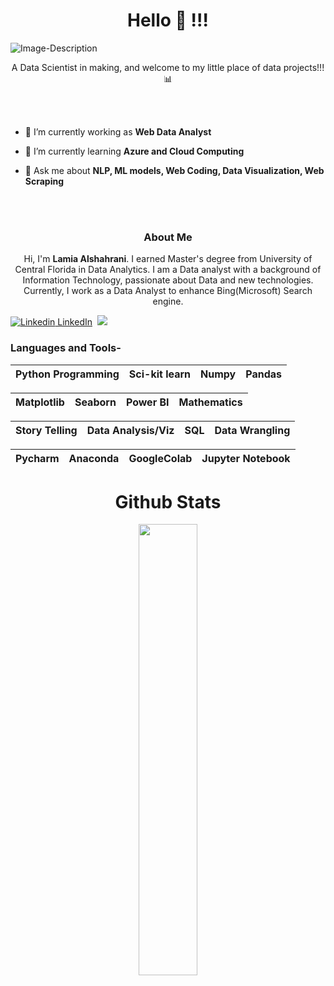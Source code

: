 <h1 align="center">Hello 👋 !!!</h1>

<p align="center">

![Image-Description](https://i.pinimg.com/originals/92/a4/6b/92a46b0686ee6bd468c57364d1128bfc.gif)

<p align = "center">
  A  Data Scientist in making, and welcome to my little place of data projects!!! 📊
</p> 



<br></br>

- 🔭 I’m currently working as **Web Data Analyst**

- 🌱 I’m currently learning **Azure and Cloud Computing**

- 💬 Ask me about **NLP, ML models, Web Coding, Data Visualization, Web Scraping**




<br></br>


<h3 align="center">About Me</h3>
<p align="center">
  Hi, I'm <b>Lamia Alshahrani</b>. I earned Master's degree from University of Central Florida in Data Analytics. I am a Data analyst with a background of Information Technology, passionate about Data and new technologies. Currently, I work as a Data Analyst to enhance Bing(Microsoft) Search engine.
  </p>

[![Linkedin](https://i.stack.imgur.com/gVE0j.png) LinkedIn](https://www.linkedin.com/in/lamia-alshahrani-652446137/)&nbsp; ![](https://Visitor-badge.glitch.me/badge?page_id=m-juneja-code.profileviews-badge)

### Languages and Tools-


| Python  Programming | Sci-kit learn | Numpy | Pandas |
| :---: | :---: | :---: | :---: |


| Matplotlib | Seaborn | Power BI | Mathematics | 
| :---: | :---: | :---: | :---: | 

| Story Telling | Data Analysis/Viz | SQL | Data Wrangling | 
| :---: | :---: | :---: | :---: | 

| Pycharm | Anaconda | GoogleColab | Jupyter Notebook | 
| :---: | :---: | :---: | :---: | 


<h1 align="center">Github Stats</h1>
 <div align="center" >
<img width="43%" src="https://github-readme-stats.vercel.app/api?username=lamiaalsh&theme=tokyonight&show_icons=true"> <br>
</div> 
